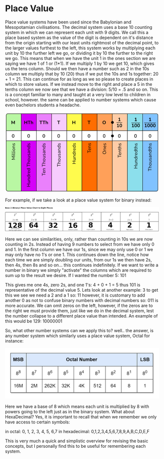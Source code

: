 # Place Value

Place value systems have been used since the Babylonian and Mesopotamian civilisations. The decimal system uses a base 10 counting system in which we can represent each unit with 9 digits. We call this a place based system as the value of the digit is dependent on it's distance from the origin starting with our least units rightmost of the decimal point, to the larger values furthest to the left, this system works by multiplying each unit by 10 the further left we go, or dividing it by 10 the further to the right we go. This means that when we have the unit 1 in the ones section we are saying we have 1 of 1 or (1*1). If we multiply 1 by 10 we get 10, which gives us the tens column. Should we then have a number such as 2 in the 10s column we multiply that by 10 (20) thus if we put the 10s and 1s together: 20 + 1 = 21. This can continue for as long as we so please to create places in which to store values. If we instead move to the right and place a 5 in the tenths column we now see that we have a division: 5/10 = .5 and so on. This is a concept familiar to many and taught at a very low level to children in school, however. the same can be applied to number systems which cause even bachelors students a headache.

<img src="./DecimalPlaceValue.png">


For example, if we take a look at a place value system for binary instead:

<img src="./binaryPlaceValue.png">

Here we can see similarities, only, rather than counting in 10s we are now counting in 2s. Instead of having 9 numbers to select from we have only 0 and 1. In the first column we have our 1s, since we may only use 0 or 1 we may only have no 1's or one 1. This continues down the line, notice how each time we are simply doubling our units, from our 1s we then have 2s, then 4s, then 8s and so on... this continues indefinitely. If we want to write a number in binary we simply "activate" the columns which are required to sum up to the result we desire. If I wanted the number 5: 101

This gives me one 4s, zero 2s, and one 1's: 4 + 0 + 1 = 5 thus 101 is representative of the decimal value 5. Lets look at another example: 3
to get this we see we need a 2 and a 1 so: 11 however, it is customary to add another 0 as not to confuse binary numbers with decimal numbers so: 011 is more accurate. We can omit zeros on the left, however, if the zeros are to the right we must provide them, just like we do in the decimal system, lest the number collapse to a different place value than intended. An example of this would be 129:
10000001

So, what other number systems can we apply this to? well.. the answer, is any number system which similarly uses a place value system, Octal for instance:

<img src="./octalPlaceValue.png">

Here we have a base of 8 which means each unit is multiplied by 8 with powers going to the left just as in the binary system. What about HexaDecimal? Yes, it is important to recall that when we remember we only have access to certain symbols:

in octal: 0, 1, 2, 3, 4, 5, 6,7
in hexadecimal: 0,1,2,3,4,5,6,7,8,9,A,B,C,D,E,F

This is very much a quick and simplistic overview for revising the basic concepts, but I personally find this to be useful for remembering each system.